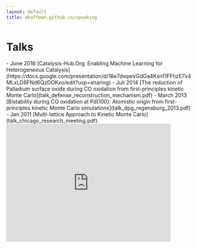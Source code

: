 ```yaml
---
layout: default
title: mhoffman.github.io/speaking
---
```


# Talks

<div class="card-1 paper" markdown="1">
- June 2018 [Catalysis-Hub.Org: Enabling Machine Learning for Heterogeneous Catalysis](https://docs.google.com/presentation/d/18e7dxqwvGdGa4Ksn11FFhzE7x4MLxLD8FNd6QzDOKxo/edit?usp=sharing)
- Juli 2014 [The reduction of Palladium surface oxide during CO oxidation from first-principles kinetic Monte Carlo](talk_defense_reconstruction_mechanism.pdf)
- March 2013 [Bistability during CO oxidation at Pd(100): Atomistic origin from first-principles kinetic Monte Carlo simulations](talk_dpg_regensburg_2013.pdf)
- Jan 2011 [Multi-lattice Approach to Kinetic Monte Carlo](talk_chicago_research_meeting.pdf)

</div>

<iframe width="440" height="315" src="https://www.youtube.com/embed/-cvtylBIa78" frameborder="0" allowfullscreen></iframe>
